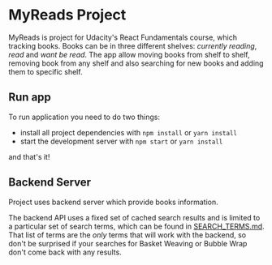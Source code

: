 # MyReads Project

MyReads is project for Udacity's React Fundamentals course, which tracking books.
Books can be in three different shelves: *currently reading*, *read* and *want be read*.
The app allow moving books from shelf to shelf, removing book from any shelf and also
searching for new books and adding them to specific shelf.

## Run app

To run application you need to do two things:

* install all project dependencies with `npm install` or `yarn install`
* start the development server with `npm start` or `yarn install`

and that's it!

## Backend Server

Project uses backend server which provide books information.

The backend API uses a fixed set of cached search results and is limited to a particular set of search terms, which can be found in [SEARCH_TERMS.md](SEARCH_TERMS.md). That list of terms are the _only_ terms that will work with the backend, so don't be surprised if your searches for Basket Weaving or Bubble Wrap don't come back with any results.
